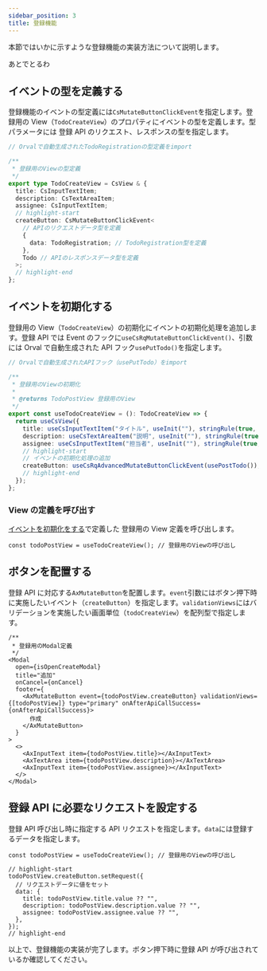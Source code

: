 ```yaml
---
sidebar_position: 3
title: 登録機能
---
```


本節ではいかに示すような登録機能の実装方法について説明します。

あとでとるわ

## イベントの型を定義する

登録機能のイベントの型定義には`CsMutateButtonClickEvent`を指定します。登録用の View（`TodoCreateView`）のプロパティにイベントの型を定義します。型パラメータには 登録 API のリクエスト、レスポンスの型を指定します。

```ts title="src/app/todo/page.view.ts"
// Orvalで自動生成されたTodoRegistrationの型定義をimport

/**
 * 登録用のViewの型定義
 */
export type TodoCreateView = CsView & {
  title: CsInputTextItem;
  description: CsTextAreaItem;
  assignee: CsInputTextItem;
  // highlight-start
  createButton: CsMutateButtonClickEvent<
    // APIのリクエストデータ型を定義
    {
      data: TodoRegistration; // TodoRegistration型を定義
    },
    Todo // APIのレスポンスデータ型を定義
  >;
  // highlight-end
};
```

## イベントを初期化する

登録用の View（`TodoCreateView`）の初期化にイベントの初期化処理を追加します。登録 API では Event のフックに`useCsRqMutateButtonClickEvent()`、引数には Orval で自動生成された API フック`usePutTodo()`を指定します。

```ts title="src/app/todo/page.view.ts"
// Orvalで自動生成されたAPIフック（usePutTodo）をimport

/**
 * 登録用のViewの初期化
 *
 * @returns TodoPostView 登録用のView
 */
export const useTodoCreateView = (): TodoCreateView => {
  return useCsView({
    title: useCsInputTextItem("タイトル", useInit(""), stringRule(true, 1, 20), RW.Editable, "タイトルを入力してください"),
    description: useCsTextAreaItem("説明", useInit(""), stringRule(true, 1, 100), RW.Editable, "タスクの説明を入力してください"),
    assignee: useCsInputTextItem("担当者", useInit(""), stringRule(true, 1, 20), RW.Editable, "担当者を入力してください"),
    // highlight-start
    // イベントの初期化処理の追加
    createButton: useCsRqAdvancedMutateButtonClickEvent(usePostTodo()),
    // highlight-end
  });
};
```

### View の定義を呼び出す

[イベントを初期化をする](./create-feature.md#イベントを初期化する)で定義した 登録用の View 定義を呼び出します。

```tsx title="src/app/todo/TodoCreateModal.tsx"
const todoPostView = useTodoCreateView(); // 登録用のViewの呼び出し
```

## ボタンを配置する

登録 API に対応する`AxMutateButton`を配置します。`event`引数にはボタン押下時に実施したいイベント（`createButton`）を指定します。`validationViews`にはバリデーションを実施したい画面単位（`todoCreateView`）を配列型で指定します。

```tsx title="src/app/todo/TodoCreateModal.tsx"
/**
 * 登録用のModal定義
 */
<Modal
  open={isOpenCreateModal}
  title="追加"
  onCancel={onCancel}
  footer={
    <AxMutateButton event={todoPostView.createButton} validationViews={[todoPostView]} type="primary" onAfterApiCallSuccess={onAfterApiCallSuccess}>
      作成
    </AxMutateButton>
  }
>
  <>
    <AxInputText item={todoPostView.title}></AxInputText>
    <AxTextArea item={todoPostView.description}></AxTextArea>
    <AxInputText item={todoPostView.assignee}></AxInputText>
  </>
</Modal>
```

## 登録 API に必要なリクエストを設定する

登録 API 呼び出し時に指定する API リクエストを指定します。`data`には登録するデータを指定します。

```tsx title="src/app/todo/TodoCreateModal.tsx"
const todoPostView = useTodoCreateView(); // 登録用のViewの呼び出し

// highlight-start
todoPostView.createButton.setRequest({
  // リクエストデータに値をセット
  data: {
    title: todoPostView.title.value ?? "",
    description: todoPostView.description.value ?? "",
    assignee: todoPostView.assignee.value ?? "",
  },
});
// highlight-end
```

以上で、登録機能の実装が完了します。ボタン押下時に登録 API が呼び出されているか確認してください。
